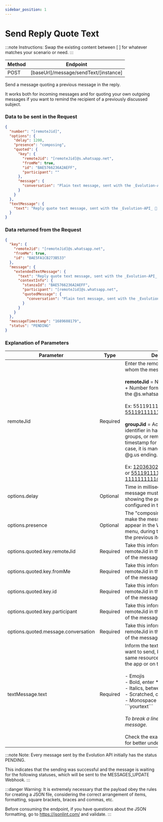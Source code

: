 ```yaml
---
sidebar_position: 1
---
```


# Send Reply Quote Text

:::note Instructions:
Swap the existing content between [  ] for whatever matches your scenario or need.
:::

| Method | Endpoint                                  |
| ------ | ----------------------------------------- |
| POST   | [baseUrl]/message/sendText/[instance] |

Send a message quoting a previous message in the reply.

It works both for incoming messages and for quoting your own outgoing messages if you want to remind the recipient of a previously discussed subject.

### Data to be sent in the Request

```json title=Payload
{
  "number": "[remoteJid]",
  "options": {
    "delay": 1200,
    "presence": "composing",
    "quoted": {
      "key": {
        "remoteJid": "[remoteJid]@s.whatsapp.net",
        "fromMe": true,
        "id": "BAE5766236A2AEFF",
        "participant": ""
      },
      "message": {
        "conversation": "Plain text message, sent with the _Evolution-API_ 🚀.\n\nHere you can send texts in *bold*, _italic_, ~strikethrough~ and `monospaced`.\n\nYou can also use any available emoticon on WhatsApp, like these examples below:\n\n😉🤣🤩🤝👏👍🙏"
      }
    }
  },
  "textMessage": {
    "text": "Reply quote text message, sent with the _Evolution-API_ 🚀.\n\nHere you can send texts in *bold*, _italic_, ~strikethrough~ and `monospaced`.\n\nYou can also use any available emoticon on WhatsApp, like these examples below:\n\n😉🤣🤩🤝👏👍🙏"
  }
}
```

### Data returned from the Request

```json title=Result
{
  "key": {
    "remoteJid": "[remoteJid]@s.whatsapp.net",
    "fromMe": true,
    "id": "BAE5FA1CB273B533"
  },
  "message": {
    "extendedTextMessage": {
      "text": "Reply quote text message, sent with the _Evolution-API_ 🚀.\n\nHere you can send texts in *bold*, _italic_, ~strikethrough~ and `monospaced`.\n\nYou can also use any available emoticon on WhatsApp, like these examples below:\n\n😉🤣🤩🤝👏👍🙏",
      "contextInfo": {
        "stanzaId": "BAE5766236A2AEFF",
        "participant": "[remoteJid]@s.whatsapp.net",
        "quotedMessage": {
          "conversation": "Plain text message, sent with the _Evolution-API_ 🚀.\n\nHere you can send texts in *bold*, _italic_, ~strikethrough~ and `monospaced`.\n\nYou can also use any available emoticon on WhatsApp, like these examples below:\n\n😉🤣🤩🤝👏👍🙏"
        }
      }
    }
  },
  "messageTimestamp": "1689608179",
  "status": "PENDING"
}
```

### Explanation of Parameters

<!-- prettier-ignore -->
Parameter | Type | Description
-|-|-
remoteJid | Required | Enter the remoteJid or groupJid to whom the message will be sent. <br /><br /> **remoteJid** = Number in DDI + DDD + Number format, with or without the @s.whatsapp.net ending. <br /><br />Ex: 5511911111111 or 5511911111111@s.whatsapp.net <br /><br />**groupJid** = Accepts the group identifier in hash format for new groups, or remoteJid + "-" + timestamp for old groups. In this case, it is mandatory to inform the @g.us ending.<br /><br />Ex: 120363024158769234@g.us or 5511911111111-1111111111@g.us
options.delay | Optional | Time in milliseconds that the message must wait until it is sent, showing the presence information configured in the next item.
options.presence | Optional | The "composing" content will make the message "typing" appear in the WhatsApp™ top menu, during the time defined in the previous item.
options.quoted.key.remoteJid | Required | Take this information from the remoteJid in the key of the object of the message to be quoted.
options.quoted.key.fromMe | Required | Take this information from the remoteJid in the key of the object of the message to be quoted.
options.quoted.key.id | Required | Take this information from the remoteJid in the key of the object of the message to be quoted.
options.quoted.key.participant | Required | Take this information from the remoteJid in the key of the object of the message to be quoted.
options.quoted.message.conversation | Required | Take this information from the remoteJid in the key of the object of the message to be quoted.
textMessage.text | Required | Inform the text of the message you want to send, being able to use the same resources you would use in the app or on the web, which are:<br /><br /> - Emojis<br /> - Bold, enter \*yourtext\* <br /> - Italics, between \_yourtext\_ <br /> - Scratched, come in \~yourtext\~ <br /> - Monospace between \```yourtext\``` <br /><br /> _To break a line, enter "\n" in the message._ <br /><br /> Check the example in the payload for better understanding.

:::note Note:
Every message sent by the Evolution API initially has the status PENDING.

This indicates that the sending was successful and the message is waiting for the following statuses, which will be sent to the MESSAGES_UPDATE Webhook.
:::

:::danger Warning:
It is extremely necessary that the payload obey the rules for creating a JSON file, considering the correct arrangement of items, formatting, square brackets, braces and commas, etc.

Before consuming the endpoint, if you have questions about the JSON formatting, go to https://jsonlint.com/ and validate.
:::
